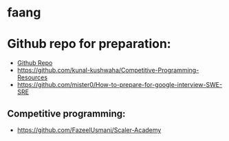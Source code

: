 # faang

# Github repo for preparation:
* [Github Repo](https://github.com/neerazz/FAANG)
* https://github.com/kunal-kushwaha/Competitive-Programming-Resources
* https://github.com/mister0/How-to-prepare-for-google-interview-SWE-SRE

## Competitive programming:
* https://github.com/FazeelUsmani/Scaler-Academy
